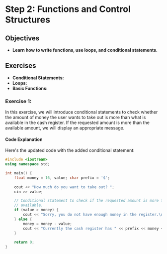 # Step 2: Functions and Control Structures
## Objectives
- **Learn how to write functions, use loops, and conditional statements.**

## Exercises
- **Conditional Statements:**
- **Loops:**
- **Basic Functions:**

### Exercise 1:
In this exercise, we will introduce conditional statements to check whether the amount of money the user wants to take out is more than what is available in the cash register. If the requested amount is more than the available amount, we will display an appropriate message.

#### Code Explanation
Here's the updated code with the added conditional statement:

```c++
#include <iostream>
using namespace std;

int main() {
    float money = 16, value; char prefix = '$';
    
    cout << "How much do you want to take out? ";
    cin >> value;

    // Conditional statement to check if the requested amount is more than 
    // available.
    if (value > money) {
        cout << "Sorry, you do not have enough money in the register.\n";
    } else {
        money = money - value;
        cout << "Currently the cash register has " << prefix << money << endl;
    }
    
    return 0;
}
```